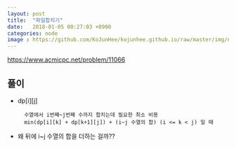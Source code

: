 ```yaml
---
layout: post
title:  "파일합치기"
date:   2018-01-05 00:27:03 +0900
categories: node
image : https://github.com/KoJunHee/kojunhee.github.io/raw/master/img/newpm2.png
---
```


<https://www.acmicpc.net/problem/11066>

## 풀이

- dp[i][j] 
		
		수열에서 i번째~j번째 수까지 합치는데 필요한 최소 비용
		min(dp[i][k] + dp[k+1][j]) + (i~j 수열의 합) (i <= k < j) 일 때

- 왜 뒤에 i~j 수열의 합을 더하는 걸까??		





	 
